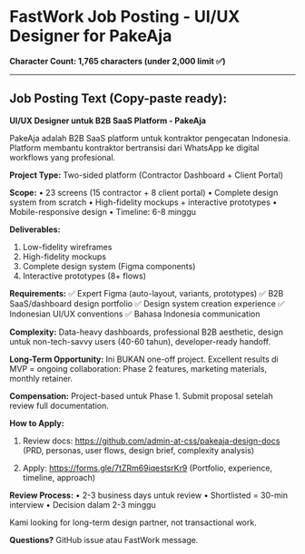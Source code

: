 # FastWork Job Posting - UI/UX Designer for PakeAja

**Character Count: 1,765 characters (under 2,000 limit ✅)**

---

## Job Posting Text (Copy-paste ready):

**UI/UX Designer untuk B2B SaaS Platform - PakeAja**

PakeAja adalah B2B SaaS platform untuk kontraktor pengecatan Indonesia. Platform membantu kontraktor bertransisi dari WhatsApp ke digital workflows yang profesional.

**Project Type:** Two-sided platform (Contractor Dashboard + Client Portal)

**Scope:**
• 23 screens (15 contractor + 8 client portal)
• Complete design system from scratch
• High-fidelity mockups + interactive prototypes
• Mobile-responsive design
• Timeline: 6-8 minggu

**Deliverables:**
1. Low-fidelity wireframes
2. High-fidelity mockups
3. Complete design system (Figma components)
4. Interactive prototypes (8+ flows)

**Requirements:**
✅ Expert Figma (auto-layout, variants, prototypes)
✅ B2B SaaS/dashboard design portfolio
✅ Design system creation experience
✅ Indonesian UI/UX conventions
✅ Bahasa Indonesia communication

**Complexity:**
Data-heavy dashboards, professional B2B aesthetic, design untuk non-tech-savvy users (40-60 tahun), developer-ready handoff.

**Long-Term Opportunity:**
Ini BUKAN one-off project. Excellent results di MVP = ongoing collaboration: Phase 2 features, marketing materials, monthly retainer.

**Compensation:**
Project-based untuk Phase 1. Submit proposal setelah review full documentation.

**How to Apply:**
1. Review docs: https://github.com/admin-at-css/pakeaja-design-docs
   (PRD, personas, user flows, design brief, complexity analysis)

2. Apply: https://forms.gle/7tZRm69iqestsrKr9
   (Portfolio, experience, timeline, approach)

**Review Process:**
• 2-3 business days untuk review
• Shortlisted = 30-min interview
• Decision dalam 2-3 minggu

Kami looking for long-term design partner, not transactional work.

**Questions?** GitHub issue atau FastWork message.
